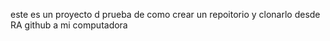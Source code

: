  este es un proyecto d prueba de como crear un repoitorio y clonarlo desde RA github a mi computadora 

